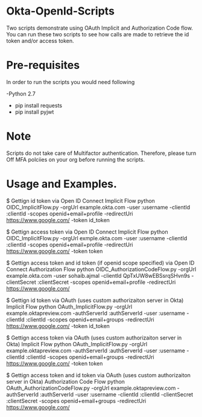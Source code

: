 # Okta-OpenId-Scripts

Two scripts demonstrate using OAuth Implicit and Authorization Code flow. You can run these two scripts to see how calls are 
made to retrieve the id token and/or access token.

# Pre-requisites

In order to run the scripts you would need following

 -Python 2.7 
- pip install requests
- pip install pyjwt

# Note

Scripts do not take care of Multifactor authentication. Therefore, please turn Off MFA polciies on your org before running the scripts. 

# Usage and Examples.

$ Gettign id token via Open ID Connect Implicit Flow
python OIDC_ImplicitFlow.py -orgUrl example.okta.com -user :username -clientId :clientId -scopes openid+email+profile -redirectUri https://www.google.com/ -token id_token


$ Gettign access token via Open ID Connect Implicit Flow
python OIDC_ImplicitFlow.py -orgUrl exmple.okta.com -user :username -clientId :clientId -scopes openid+email+profile -redirectUri https://www.google.com/ -token token


$ Gettign access token and id token (if openid scope specified) via Open ID Connect Authorization Flow
python OIDC_AuthorizationCodeFlow.py -orgUrl example.okta.com -user sohaib.ajmal -clientId QpTxUW8wEBSsrqSHvn9s -clientSecret :clientSecret -scopes openid+email+profile -redirectUri https://www.google.com/ 

$ Gettign id token via OAuth (uses custom authorizaiton server in Okta) Implicit Flow
python OAuth_ImplicitFlow.py -orgUrl example.oktapreview.com -authServerId :authServerId -user :username -clientId :clientId -scopes openid+email+groups -redirectUri https://www.google.com/ -token id_token

$ Gettign access token via OAuth (uses custom authorizaiton server in Okta) Implicit Flow
python OAuth_ImplicitFlow.py -orgUrl example.oktapreview.com -authServerId :authServerId -user :username -clientId :clientId -scopes openid+email+groups -redirectUri https://www.google.com/ -token token


$ Gettign access token and id token via OAuth (uses custom authorizaiton server in Okta) Authorization Code Flow
python OAuth_AuthorizationCodeFlow.py -orgUrl example.oktapreview.com -authServerId :authServerId -user :username -clientId :clientId -clientSecret :clientSecret -scopes openid+email+groups -redirectUri https://www.google.com/
